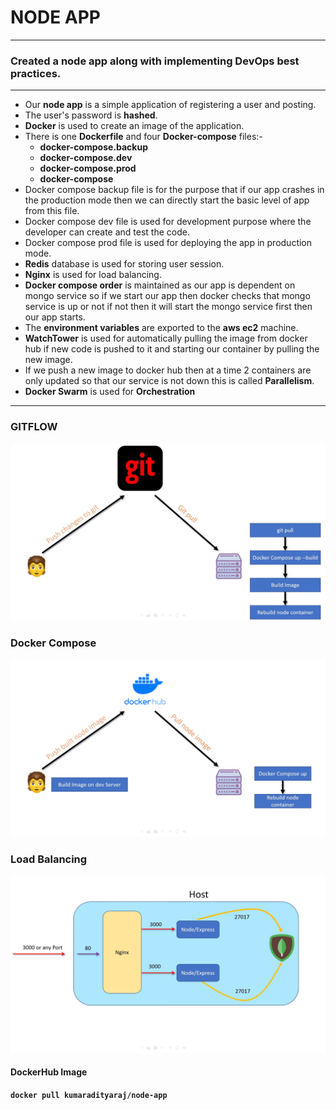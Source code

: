 # NODE APP

------------

### Created a node app along with implementing DevOps best practices.

------------

- Our **node app** is a simple application of registering a user and posting.
- The user's password is **hashed**.
- **Docker** is used to create an image of the application.
- There is one **Dockerfile** and four **Docker-compose** files:-
   - **docker-compose.backup**
   - **docker-compose.dev**
   - **docker-compose.prod**
   - **docker-compose**
- Docker compose backup file is for the purpose that if our app crashes in the production mode then we can directly start the basic level of app from this file.
- Docker compose dev file is used for development purpose where the developer can create and test the code.
- Docker compose prod file is used for deploying the app in production mode.
- **Redis** database is used for storing user session.
- **Nginx** is used for load balancing.
- **Docker compose order** is maintained as our app is dependent on mongo service so if we start our app then docker checks that mongo service is up or not if not then it will start the mongo service first then our app starts.
- The **environment variables** are exported to the **aws ec2** machine.
- **WatchTower** is used for automatically pulling the image from docker hub if new code is pushed to it and starting our container by pulling the new image.
- If we push a new image to docker hub then at a time 2 containers are only updated so that our service is not down this is called **Parallelism**.
- **Docker Swarm** is used for **Orchestration**

------------
### GITFLOW

![](https://github.com/kumaradityaraj/node-docker/blob/main/Screenshot%20from%202022-03-12%2010-07-31.png)

### Docker Compose

![](https://github.com/kumaradityaraj/node-docker/blob/main/Screenshot%20from%202022-03-12%2010-08-34.png)

### Load Balancing

![](https://github.com/kumaradityaraj/node-docker/blob/main/Screenshot%20from%202022-03-12%2010-29-52.png)

#### DockerHub Image
**`docker pull kumaradityaraj/node-app`**
